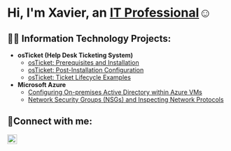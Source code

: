 <h1>Hi, I'm Xavier, an <a href="https://www.linkedin.com/in/xavier-bailey-85a34778">IT Professional</a>☺</h1>

<h2>👨‍💻 Information Technology Projects:</h2>

- <b>osTicket (Help Desk Ticketing System)</b>
  - [osTicket: Prerequisites and Installation](https://github.com/xavierbailey2023/osticket-prereqs)
  - [osTicket: Post-Installation Configuration](https://github.com/xavierbailey2023/post-install-config)
  - [osTicket: Ticket Lifecycle Examples](https://github.com/xavierbailey2023/ticket-lifecycle)
- <b>Microsoft Azure</b>
  - [Configuring On-premises Active Directory within Azure VMs](https://github.com/xavierbailey2023/configure-ad)
  - [Network Security Groups (NSGs) and Inspecting Network Protocols](https://github.com/xavierbailey2023/azure-network-protocols)

<h2>🤳Connect with me:</h2>

[<img align="left" alt="Josh | LinkedIn" width="22px" src="https://cdn.jsdelivr.net/npm/simple-icons@v3/icons/linkedin.svg" />][linkedin]


[linkedin]: https://www.linkedin.com/in/xavier-bailey-85a34778
